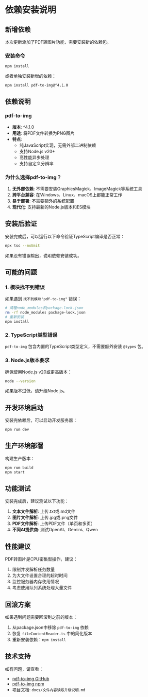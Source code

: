 # 依赖安装说明

## 新增依赖

本次更新添加了PDF转图片功能，需要安装新的依赖包。

### 安装命令

```bash
npm install
```

或者单独安装新增的依赖：

```bash
npm install pdf-to-img@^4.1.0
```

## 依赖说明

### pdf-to-img

- **版本**: ^4.1.0
- **用途**: 将PDF文件转换为PNG图片
- **特点**:
  - 纯JavaScript实现，无需外部二进制依赖
  - 支持Node.js v20+
  - 高性能异步处理
  - 支持自定义分辨率

### 为什么选择pdf-to-img？

1. **无外部依赖**: 不需要安装GraphicsMagick、ImageMagick等系统工具
2. **跨平台兼容**: 在Windows、Linux、macOS上都能正常工作
3. **易于部署**: 不需要额外的系统配置
4. **现代化**: 支持最新的Node.js版本和ES模块

## 安装后验证

安装完成后，可以运行以下命令验证TypeScript编译是否正常：

```bash
npx tsc --noEmit
```

如果没有错误输出，说明依赖安装成功。

## 可能的问题

### 1. 模块找不到错误

如果遇到 `找不到模块"pdf-to-img"` 错误：

```bash
# 清理node_modules和package-lock.json
rm -rf node_modules package-lock.json
# 重新安装
npm install
```

### 2. TypeScript类型错误

`pdf-to-img` 包含内置的TypeScript类型定义，不需要额外安装 `@types` 包。

### 3. Node.js版本要求

确保使用Node.js v20或更高版本：

```bash
node --version
```

如果版本过低，请升级Node.js。

## 开发环境启动

安装完依赖后，可以启动开发服务器：

```bash
npm run dev
```

## 生产环境部署

构建生产版本：

```bash
npm run build
npm start
```

## 功能测试

安装完成后，建议测试以下功能：

1. **文本文件解析**: 上传.txt或.md文件
2. **图片文件解析**: 上传.jpg或.png文件
3. **PDF文件解析**: 上传PDF文件（单页和多页）
4. **不同AI提供商**: 测试OpenAI、Gemini、Qwen

## 性能建议

PDF转图片是CPU密集型操作，建议：

1. 限制并发解析任务数量
2. 为大文件设置合理的超时时间
3. 监控服务器内存使用情况
4. 考虑使用队列系统处理大量文件

## 回滚方案

如果遇到问题需要回滚到之前的版本：

1. 从package.json中移除 `pdf-to-img` 依赖
2. 恢复 `fileContentReader.ts` 中的简化版本
3. 重新安装依赖：`npm install`

## 技术支持

如有问题，请查看：
- [pdf-to-img GitHub](https://github.com/jbmoelker/pdf-to-img)
- [pdf-to-img npm](https://www.npmjs.com/package/pdf-to-img)
- 项目文档: `docs/文件内容读取升级说明.md`
